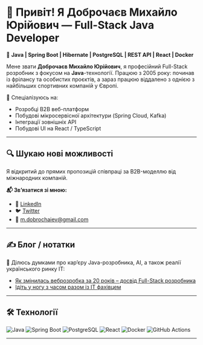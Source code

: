 # 👋 Привіт! Я Доброчаєв Михайло Юрійович — Full-Stack Java Developer

🎯 **Java | Spring Boot | Hibernate | PostgreSQL | REST API | React | Docker**

Мене звати **Доброчаєв Михайло Юрійович**, я професійний Full-Stack розробник з фокусом на **Java**-технології. Працюю з 2005 року: починав із фрілансу та особистих проєктів, а зараз працюю віддалено з однією з найбільших спортивних компаній у Європі.

🧩 Спеціалізуюсь на:
- Розробці B2B веб-платформ
- Побудові мікросервісної архітектури (Spring Cloud, Kafka)
- Інтеграції зовнішніх API
- Побудові UI на React / TypeScript

---

## 🔍 Шукаю нові можливості

Я відкритий до прямих пропозицій співпраці за B2B-моделлю від міжнародних компаній.

**📬 Зв’язатися зі мною:**
- 💼 [LinkedIn](https://www.linkedin.com/in/mykhailo-dobrochaiev/)
- 🐦 [Twitter](https://x.com/DobrochaievM) 
- 📧 m.dobrochaiev@gmail.com

---

## ✍️ Блог / нотатки

🧠 Ділюсь думками про кар’єру Java-розробника, AI, а також реалії українського ринку IT:
- [Як змінилась веброзробка за 20 років – досвід Full-Stack розробника](https://ukrpulse.org.ua/2025/novini-kompanij/iak-zminylas-vebrozrobka-za-20-rokiv/)
- [Ідіть у ногу з часом разом із ІТ фахівцем](https://exo.in.ua/news/71271)

---

## 🛠 Технології

![Java](https://img.shields.io/badge/Java-ED8B00?style=flat&logo=java&logoColor=white)
![Spring Boot](https://img.shields.io/badge/Spring_Boot-6DB33F?style=flat&logo=spring-boot&logoColor=white)
![PostgreSQL](https://img.shields.io/badge/PostgreSQL-336791?style=flat&logo=postgresql&logoColor=white)
![React](https://img.shields.io/badge/React-61DAFB?style=flat&logo=react&logoColor=black)
![Docker](https://img.shields.io/badge/Docker-2496ED?style=flat&logo=docker&logoColor=white)
![GitHub Actions](https://img.shields.io/badge/GitHub_Actions-2088FF?style=flat&logo=github-actions&logoColor=white)

---
